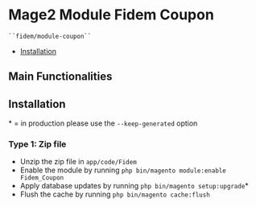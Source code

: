 # Mage2 Module Fidem Coupon

    ``fidem/module-coupon``
 - [Installation](#markdown-header-installation)
 
 


## Main Functionalities


## Installation
\* = in production please use the `--keep-generated` option

### Type 1: Zip file

 - Unzip the zip file in `app/code/Fidem`
 - Enable the module by running `php bin/magento module:enable Fidem_Coupon`
 - Apply database updates by running `php bin/magento setup:upgrade`\*
 - Flush the cache by running `php bin/magento cache:flush`






